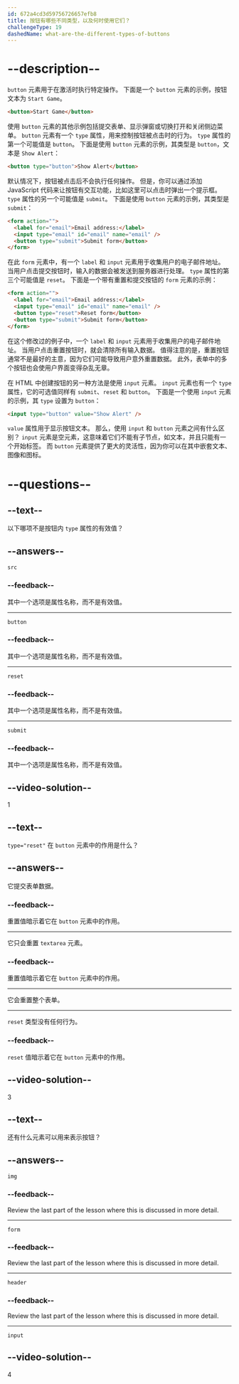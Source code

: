 ```yaml
---
id: 672a4cd3d59756726657efb8
title: 按钮有哪些不同类型，以及何时使用它们？
challengeType: 19
dashedName: what-are-the-different-types-of-buttons
---
```


# --description--

`button` 元素用于在激活时执行特定操作。 下面是一个 `button` 元素的示例，按钮文本为 `Start Game`。

```html
<button>Start Game</button>
```

使用 `button` 元素的其他示例包括提交表单、显示弹窗或切换打开和关闭侧边菜单。 `button` 元素有一个 `type` 属性，用来控制按钮被点击时的行为。 `type` 属性的第一个可能值是 `button`。 下面是使用 `button` 元素的示例，其类型是 `button`，文本是 `Show Alert`：

```html
<button type="button">Show Alert</button>
```

默认情况下，按钮被点击后不会执行任何操作。 但是，你可以通过添加 JavaScript 代码来让按钮有交互功能，比如这里可以点击时弹出一个提示框。 `type` 属性的另一个可能值是 `submit`。 下面是使用 `button` 元素的示例，其类型是 `submit`：

```html
<form action="">
  <label for="email">Email address:</label>
  <input type="email" id="email" name="email" />
  <button type="submit">Submit form</button>
</form>
```

在此 `form` 元素中，有一个 `label` 和 `input` 元素用于收集用户的电子邮件地址。 当用户点击提交按钮时，输入的数据会被发送到服务器进行处理。 `type` 属性的第三个可能值是 `reset`。 下面是一个带有重置和提交按钮的 `form` 元素的示例：

```html
<form action="">
  <label for="email">Email address:</label>
  <input type="email" id="email" name="email" />
  <button type="reset">Reset form</button>
  <button type="submit">Submit form</button>
</form>
```

在这个修改过的例子中，一个 `label` 和 `input` 元素用于收集用户的电子邮件地址。 当用户点击重置按钮时，就会清除所有输入数据。 值得注意的是，重置按钮通常不是最好的主意，因为它们可能导致用户意外重置数据。 此外，表单中的多个按钮也会使用户界面变得杂乱无章。

在 HTML 中创建按钮的另一种方法是使用 `input` 元素。 `input` 元素也有一个 `type` 属性，它的可选值同样有 `submit`、`reset` 和 `button`。 下面是一个使用 `input` 元素的示例，其 `type` 设置为 `button`：

```html
<input type="button" value="Show Alert" />
```

`value` 属性用于显示按钮文本。 那么，使用 `input` 和 `button` 元素之间有什么区别？ `input` 元素是空元素，这意味着它们不能有子节点，如文本，并且只能有一个开始标签。 而 `button` 元素提供了更大的灵活性，因为你可以在其中嵌套文本、图像和图标。

# --questions--

## --text--

以下哪项不是按钮内 `type` 属性的有效值？

## --answers--

`src`

### --feedback--

其中一个选项是属性名称，而不是有效值。

---

`button`

### --feedback--

其中一个选项是属性名称，而不是有效值。

---

`reset`

### --feedback--

其中一个选项是属性名称，而不是有效值。

---

`submit`

### --feedback--

其中一个选项是属性名称，而不是有效值。

## --video-solution--

1

## --text--

`type="reset"` 在 `button` 元素中的作用是什么？

## --answers--

它提交表单数据。

### --feedback--

重置值暗示着它在 `button` 元素中的作用。

---

它只会重置 `textarea` 元素。

### --feedback--

重置值暗示着它在 `button` 元素中的作用。

---

它会重置整个表单。

---

`reset` 类型没有任何行为。

### --feedback--

`reset` 值暗示着它在 `button` 元素中的作用。

## --video-solution--

3

## --text--

还有什么元素可以用来表示按钮？

## --answers--

`img`

### --feedback--

Review the last part of the lesson where this is discussed in more detail.

---

`form`

### --feedback--

Review the last part of the lesson where this is discussed in more detail.

---

`header`

### --feedback--

Review the last part of the lesson where this is discussed in more detail.

---

`input`

## --video-solution--

4
